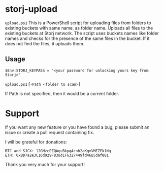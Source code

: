 # storj-upload
`upload.ps1` This is a PowerShell script for uploading files from folders to existing buckets with same name, as folder name.
Uploads all files to the existing buckets at Storj network.
The script uses buckets names like folder names and checks for the presence of the same files in the bucket. If it does not find the files, it uploads them.

## Usage
`$Env:STORJ_KEYPASS = "<your password for unlocking yours key from Storj>"`

`upload.ps1` \[`-Path <folder to scan>`\]

If Path is not specified, then it would be a current folder.

# Support
If you want any new feature or you have found a bug, please submit an issue or create a pull request containing fix.

I will be grateful for donations:

    BTC and SJCX: 12GMzcEZQWquBkpqAcnh2aKqvVMEZFk1Nq
    ETH: 0x8D7a2e3C16d029F838d1F6327449fd46B5daf881

Thank you very much for your support!
